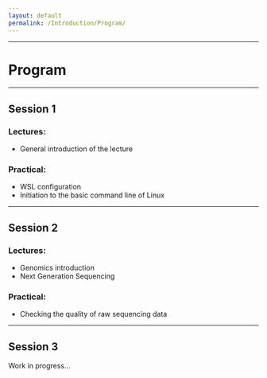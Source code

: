 ```yaml
---
layout: default
permalink: /Introduction/Program/
---
```


---
# Program
---
## Session 1
### Lectures:
- General introduction of the lecture

### Practical:
- WSL configuration
- Initiation to the basic command line of Linux

---
## Session 2
### Lectures:
- Genomics introduction
- Next Generation Sequencing

### Practical:
- Checking the quality of raw sequencing data

---
## Session 3
Work in progress...

